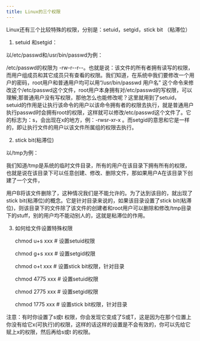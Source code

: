 ```yaml
---
title: Linux的三个权限
---
```

Linux还有三个比较特殊的权限，分别是：setuid，setgid，stick bit （粘滞位）

1. setuid 和setgid：

以/etc/passwd和/usr/bin/passwd为例：

/etc/passwd的权限为 -rw-r--r--。也就是说：该文件的所有者拥有读写的权限，而用户组成员和其它成员只有查看的权限。我们知道，在系统中我们要修改一个用户的密码，root用户和普通用户均可以用“/usr/bin/passwd 用户名” 这个命令来修改这个/etc/passwd这个文件，root用户本身拥有对/etc/passwd的写权限，可以理解;那普通用户没有写权限，那他怎么也能修改呢？这里就用到了setuid，setuid的作用是让执行该命令的用户以该命令拥有者的权限去执行，就是普通用户执行passwd时会拥有root的权限，这样就可以修改/etc/passwd这个文件了。它的标志为：s，会出现在x的地方，例：-rwsr-xr-x  。而setgid的意思和它是一样的，即让执行文件的用户以该文件所属组的权限去执行。

2. stick bit(粘滞位)

以/tmp为例：

我们知道/tmp是系统的临时文件目录，所有的用户在该目录下拥有所有的权限，也就是说在该目录下可以任意创建、修改、删除文件，那如果用户A在该目录下创建了一个文件，

用户B将该文件删除了，这种情况我们是不能允许的。为了达到该目的，就出现了stick  bit(粘滞位)的概念。它是针对目录来说的，如果该目录设置了stick  bit(粘滞位)，则该目录下的文件除了该文件的创建者和root用户可以删除和修改/tmp目录下的stuff，别的用户均不能动别人的，这就是粘滞位的作用。

3. 如何给文件设置特殊权限

	chmod u+s xxx # 设置setuid权限

	chmod g+s xxx # 设置setgid权限

	chmod o+t xxx # 设置stick bit权限，针对目录

	chmod 4775 xxx # 设置setuid权限

	chmod 2775 xxx # 设置setgid权限

	chmod 1775 xxx # 设置stick bit权限，针对目录

注意：有时你设置了s或t  权限，你会发现它变成了S或T，这是因为在那个位置上你没有给它x(可执行)的权限，这样的话这样的设置是不会有效的，你可以先给它赋上x的权限，然后再给s或t  的权限。
